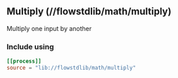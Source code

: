 ## Multiply (//flowstdlib/math/multiply)
Multiply one input by another

### Include using
```toml
[[process]]
source = "lib://flowstdlib/math/multiply"
```